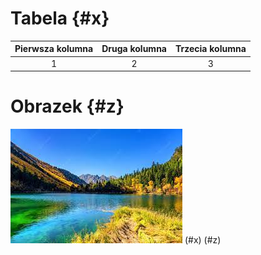 # Tabela {#x}
|Pierwsza kolumna|Druga kolumna|Trzecia kolumna| 
|:--------------:|:-----------:|:-------------:| 
|1|2|3|  
 
# Obrazek {#z}
![git.jpg](git.jpg) 
(#x) 
(#z)



